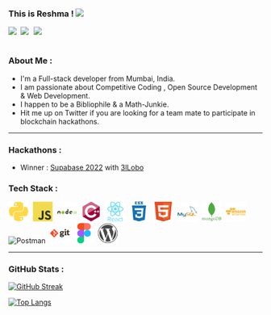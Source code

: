 ### This is Reshma ! <img src="https://github.com/TheDudeThatCode/TheDudeThatCode/blob/master/Assets/Hi.gif" width="29px"> 

<a href="https://www.linkedin.com/in/reshmashaik3011/">
  <img align="left" width="24px" src="https://cdn-icons-png.flaticon.com/512/174/174857.png"  />
</a>
<a href="https://twitter.com/the_reshma">
  <img align="left" width="26px" src="https://logodownload.org/wp-content/uploads/2014/09/twitter-logo-6.png" />
</a>
<a href="mailto:reshmashaik3011@gmail.com">
  <img align="left" width="26px" src="https://cdn-icons-png.flaticon.com/512/281/281769.png" />
</a>
<br />
<br />


### About Me : 

- I'm a Full-stack developer from Mumbai, India. 
- I am passionate about Competitive Coding , Open Source Development & Web Development.
- I happen to be a Bibliophile & a Math-Junkie.
- Hit me up on Twitter if you are looking for a team mate to participate in blockchain hackathons.


---

### Hackathons :

- Winner : [Supabase 2022](https://www.madewithsupabase.com/bring-the-func) with [3lLobo](https://github.com/3lLobo/)

### Tech Stack :

<p>
<img src="https://github.com/devicons/devicon/blob/master/icons/python/python-plain.svg" title="Python" alt="Python" width="40" height="40"/>&nbsp;
<img src="https://github.com/devicons/devicon/blob/master/icons/javascript/javascript-original.svg" title="JavaScript" alt="JavaScript" width="40" height="40"/>&nbsp;
<img src="https://github.com/devicons/devicon/blob/master/icons/nodejs/nodejs-original-wordmark.svg" title="NodeJS" alt="NodeJS" width="40" height="40"/>&nbsp;
<img src="https://github.com/devicons/devicon/blob/master/icons/cplusplus/cplusplus-original.svg"  title="C++" alt="C++" width="40" height="40"/>&nbsp;
<img src="https://github.com/devicons/devicon/blob/master/icons/react/react-original-wordmark.svg" title="React" alt="React" width="40" height="40"/>&nbsp;
<img src="https://github.com/devicons/devicon/blob/master/icons/css3/css3-plain-wordmark.svg"  title="CSS3" alt="CSS" width="40" height="40"/>&nbsp;
<img src="https://github.com/devicons/devicon/blob/master/icons/html5/html5-original.svg" title="HTML5" alt="HTML" width="40" height="40"/>&nbsp;
<img src="https://github.com/devicons/devicon/blob/master/icons/mysql/mysql-original-wordmark.svg" title="MySQL"  alt="MySQL" width="40" height="40"/>&nbsp;
<img src="https://github.com/devicons/devicon/blob/master/icons/mongodb/mongodb-plain-wordmark.svg" title="MongoDB" alt="MongoDB" width="40" height="40"/>&nbsp;
<img src="https://github.com/devicons/devicon/blob/master/icons/amazonwebservices/amazonwebservices-plain-wordmark.svg" title="AWS" alt="AWS" width="40" height="40"/>&nbsp;
<img src="https://www.vectorlogo.zone/logos/getpostman/getpostman-icon.svg" title="Postman"  alt="Postman" width="40" height="40"/>&nbsp;
<img src="https://github.com/devicons/devicon/blob/master/icons/git/git-original-wordmark.svg" title="Git" **alt="Git" width="40" height="40"/>&nbsp;
<img src="https://github.com/devicons/devicon/blob/master/icons/figma/figma-original.svg" title="Figma" alt="Figma" width="40" height="40"/>&nbsp;
<img src="https://github.com/devicons/devicon/blob/master/icons/wordpress/wordpress-plain.svg" title="Wordpress" alt="Wordpress" width="40" height="40"/>&nbsp;
</p>

---
### GitHub Stats :

[![GitHub Streak](http://github-readme-streak-stats.herokuapp.com?user=TheReshma&theme=dark&background=000000)](https://git.io/streak-stats)

[![Top Langs](https://github-readme-stats.vercel.app/api/top-langs/?username=TheReshma&layout=compact&theme=vision-friendly-dark)](https://github.com/anuraghazra/github-readme-stats)


